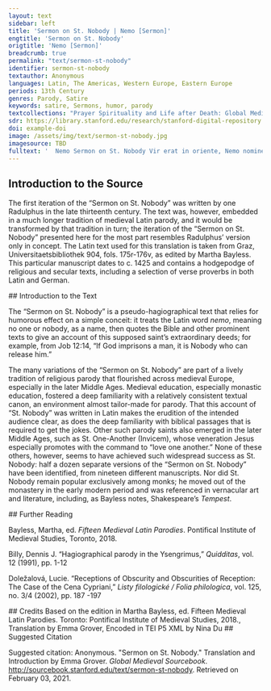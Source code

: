 ```yaml
---
layout: text
sidebar: left
title: 'Sermon on St. Nobody | Nemo [Sermon]'
engtitle: 'Sermon on St. Nobody'
origtitle: 'Nemo [Sermon]'
breadcrumb: true
permalink: "text/sermon-st-nobody"
identifier: sermon-st-nobody
textauthor: Anonymous
languages: Latin, The Americas, Western Europe, Eastern Europe
periods: 13th Century
genres: Parody, Satire
keywords: satire, Sermons, humor, parody
textcollections: "Prayer Spirituality and Life after Death: Global Medieval Perspectives"
sdr: https://library.stanford.edu/research/stanford-digital-repository 
doi: example-doi 
image: /assets/img/text/sermon-st-nobody.jpg
imagesource: TBD 
fulltext: '  Nemo Sermon on St. Nobody Vir erat in oriente, Nemo nomine, et erat uir ille ut allter Iob inter omnes orientales. There was a man in the East by the name of Nobody, and this man was as another Job among all the Easterners. Magnus namque erat iste Nemo sanctus: magnus in genere et prosapia, magnus in potencia, magnus in scientia, magnus in clemencia <et> in compassione, magnus in honore et reuerentia. For that Nobody was a great saint: great in origin and lineage, great in power, great in learning, great in mercy and in compassion, great in honor and reverence. Hec autem omnia supra dicuntur ex sacra scriptura, cui nephas est reclamandum et contradicendum. More is said of him than all others in sacred scripture, which it is a sin to protest or speak publicly against. Item Nemo, dico, primo fuit magnus in genere et prosapia et similis Ade, qui fuit nec creatus nec genitus sed formatus secundum prophetam dicentem: Dies formabuntur et Nemo in eis. I say first that Nobody was great in origin and lineage and was like Adam, who was not begotten or born but was formed, as the prophet says: Days will be formed and Nobody in them. Ps. 138:16 Fuit eciam de genere militari, unde apostolus: Nemo militans deo. Furthermore he was of a warlike origin, hence the apostle says: Nobody fighting for God. 2 Tim. 2:4 Imo fuit nobilitate miles qui propriis et non alienis stipendiis militauit, unde illud apostoli: Nemo tenetur propriis stipendiis militare. Indeed, he was a soldier of renown, who served at his own expense and not others’, hence the following, of the apostle: Nobody serves as a soldier at his own expense. cf. 1 Cor. 9:7 Eciam fuit de genere non qualicumque sed regali, Ecclesiastici ii: Nemo ex regibus sumpsit exordium. Furthermore, he was not of a common but a regal origin, as in Ecclesiastes 2: Nobody began life among kings. Wis. 7:5. Adding to the parodic effect, the in-text citation is false, and the quote has been truncated in such a way that the meaning is radically reshaped; ex regibus qualifies nemo in the original context rather than sumpsit exordium, as it does here. Eciam fuit de cognacione uirginis gloriose eo quod fuerit de stirpe regia et de cognacione Elizabet, Luc 1: Nemo est in cognacione tua. For he was of the relatives of a glorious virgin, who was of a regal lineage, and of the relatives of Elizabeth, as in Luke 1: Nobody is among your relatives. Luke 1:61 Nec fuit solum de stirpe regia sed cum ipso deo legitur semper regnaturus, Ecclesiastici xxi: 'Nemo semper regnaturus.' Nor was he only of a regal lineage, but it is said of him by God himself that he will reign forever, Ecclesiastes 21: Nobody will reign forever. Not only is the in-text citation here false, but this is not actually a biblical quote. Secundo, dixi, iste Nemo magnus fuit in potencia, prius quia aperit quod deus claudit, unde illud: Deus claudit et Nemo aperit. Second, I said this Nobody was great in power, because he opens what God closes, hence the following: God closes and Nobody opens. Rev. 3:7 Iob 12: Si incluserit hominem, Nemo est qui aperiat. Job 12: If God imprisons a man, it is Nobody who can release him. Job 12:14 Item de manu dei audacter eripit, Iob 2: Cum sit Nemo qui de manu tua possit eruere. He also takes boldly from the hand of God, as in Job 2: Since it is Nobody who can pluck [me] from your hand. Job 10:7. The truncation of the quote gives the cum clause causal force rather than the concessive of the original context. Item edifficat quod deus destruit, unde Iob: Si deus destruit, Nemo est qui edifficat. He also builds up what God destroys, hence Job: If God destroys it, it is Nobody who can build it up. Job 12:14 Item ipsum deum superat et uincitt, Ecclesiastici ii: Nemo uincit deum. He also surpasses and conquers God himself, as in Ecclesiastes 2: Nobody conquers God. Not actually a biblical quote. Propterea quod deus fecit, iste Nemo illa potest facere si uoluerit, sicut dixit Nicodemus in ewangelio: Nemo potest ista signa facere que tu facis. For this reason God made it so that this Nobody could do whatever he wanted, just as Nicodemus says in the Gospel: Nobody can do the signs you do. John 3:2 Item gaudium ab apostolis potenter tollit, unde in ewangelio: Et gaudium tuum Nemo tollet a uobis. He also powerfully takes away joy from the apostles, hence in the Gospel: And Nobody shall take your joy away from you. John 16:22 Imo quod maius est, animam a Christo rapit: Animam meam Nemo tollit. Indeed, what is greater, he takes away life from Christ: Nobody takes away my life. John 10:18 Item duobus dominis potest seruire utiliter, quod multis uidetur inpossibile et quod est contro ewangelium, iuxta illud ut habetur in ewangelio: Nemo potest duobus dominis seruire. He can also serve two masters usefully, which seems impossible to many and is against the Gospel, just as follows, as it is had in the Gospels: Nobody can serve two masters. Mat. 6:24 Tercio dixi quod iste Nemo magnus fuit <in> scientiis. Third, I said that Nobody was great in knowledge. Sciuit utrum amore uel odio dignus sit. He knew whether he was worthy of love or hate. Eccl. 9:1 Eciam magnus in scientia, principaliter in grammatica, Prisciano se conformans, ipso attestante: Neminem inueni mihi socium. Furthermore, he was great in learning, chiefly in grammar, describing him thus with Priscian himself affirming: I have found Nobody my peer. Priscian’s Institutiones 17.87 Fuit enim magnus in arismetrica, secundum illud apostoli: Nemo poterat dinumerare turbam. For he was great in arithmetic, according to the apostle, as follows: Nobody could number the crowd. Rev. 7:9 Fuit magnus in musica, item Apocalypsis: Nemo poterat dicere canticum. He was great in music, also in Revelation: Nobody could sing that song. Rev. 14:3 Fuit eciam magnus propheta, secundum Matthei dictum: Nemo propheta acceptus in patria sua. And he was a great prophet, according to the saying of Matthew: Nobody the prophet was accepted in his homeland. Luke 4:24 (in-text citation false) Item fuit magnus in clementia et compassione. He was also great in mercy and compassion. Primum signum compassionis quia Christo fuit compassus in cruce morienti, unde illud Isaie: Ecce quomodo moritur iustus et Nemo considerat. The first sign of his compassion was that he had pity for Christ dying on the cross, hence the following from Isaiah: Behold how the righteous man dies and Nobody looks. Eciam martiribus compassus fuit pro Christo morientibus, iuxta illud: Viri iusti tolluntur et Nemo percipit corde. From the sixth responsory for Holy Saturday; cf. Isaiah 57:1-2 Item Lazaro mendicante compassus fuit qui poscrebat uentrem suum saturari de micis que cadebant de mensa diuitis, et Nemo ei dabat. Furthermore he had pity for the martyrs dying for Christ, according to the following: Righteous men are taken up and Nobody takes it to heart. Isaiah 57:1 Item filio prodigio compassus fuit, Luc iii, qui cupiebat uentrem suum saturare de siliquis quas porci comedebant et Nemo illi dabat. He also had pity for Lazarus the beggar who asked that his belly be filled with crumbs that fell from the wealthy man’s table, Luke 16:21 and Nobody gave to him. Fuit eciam pauperum consolator, unde Ecclesiastici x: Verti me ad alia et uidi calumpnias que sub sole geruntur et consolatorem Neminem inueni. He was also the comforter of the poor, hence Ecclesiastes 10: I turned myself to others and I saw the foul deeds that came to pass under the sun and I found Nobody to be a comforter. Eccl. 4:1 Eciam fuit magnus in uita contemplatiua, deo et sanctis seruicia inpendenda, iuxta illud: Nemo accendit lucernam. He was also great in the contemplative life, the service to God and the saints to which one ought to devote oneself, according to the following: Nobody lights a lamp. Luke 11:33 Eciam magnus fuit in uita actiua iuxta illud: Nemo mittens manum ad aratrum. He was also great in the active life, according to the following: Nobody putting his hand to the plow. Luke 9:62 Item ut omnem eius dignitatem ita concludam breuiloquio, fuit iste sanctus Nemo ita dignus quod singulari honore honorauit eum dominus per suas salutationes sibi transmittendo: Neminem salutaueritis per uiam. Also, so that I might thus define all his dignity with concision, this Saint Nobody was so worthy because the Lord honored him with a remarkable honor by sending his greetings to him: greet Nobody on the way. Luke 10:4 Fuit magnus domini consiliarius, ut ibi: Nemini dixeritis uisionem hanc. He was the Lord’s great confidant, as then: tell this vision to Nobody. Mat. 17:9 Eciam ex speciali auctoritate concedit ei ut possit cum duabus contrahere matrimonium, iuxta decretum:'Nemo licet habere duas uxores.' Furthermore, the Lord allows him by special decree to enter into marriage with two women, according to the doctrine: “Nobody is permitted to have two wives.” No specific source. Fuit iste Nemo magnus in audacia, quia cum Iudei non fuerunt ausi manus mittere in Ihesum, ipse audacter irruit in eum et ligauit eum et sepeliuit, iuxta illud: Et Nemo in eum misit manum. This Nobody was great in boldness, since when the Jews did not dare to lay hands on Jesus, he bravely rushed at him, tied him up, and buried him, according to the following: And Nobody laid hands on him. John 7:44 In fine iste sanctus Nemo accusauit eam mulierem deprehensam in adulterio, iuxta illud dictum domini: Mulier, qui sunt qui te accusabat? Finally, this Saint Nobody accused the woman caught in adultery, according to the following saying of the Lord: Woman, who are they who accused you? Nemo te contempnauit? Has Nobody condemned you? Respondit mulier: Nemo, domine. The woman answered: Nobody, Lord. John 8:10-11 Item ut omnem eius concludam dignitatem, iste Nemo, uana huius mundi uidens, conscendit ad celestia, iuxta illud Iob ii: Nemo ascendit in celum. Also, so that I might conclude his dignity, this Nobody, seeing the emptiness of this world, ascended to the heavens, according to the following from Job 2: Nobody ascended into heaven. John 3:13 – another egregiously false in-text citation Ut illuc ascendamus hoc prestet nobis deus trinus et unus. May we ascend there, where God, triune and one, may stand before us. Amen. Amen. '
---
```

## Introduction to the Source 
<p>The first iteration of the “Sermon on St. Nobody” was written by one Radulphus in the late thirteenth century. The text was, however, embedded in a much longer tradition of medieval Latin parody, and it would be transformed by that tradition in turn; the iteration of the “Sermon on St. Nobody” presented here for the most part resembles Radulphus’ version only in concept. The Latin text used for this translation is taken from Graz, Universitaetsbibliothek 904, fols. 175r-176v, as edited by Martha Bayless. This particular manuscript dates to c. 1425 and contains a hodgepodge of religious and secular texts, including a selection of verse proverbs in both Latin and German.</p>
## Introduction to the Text 
<p>The “Sermon on St. Nobody” is a pseudo-hagiographical text that relies for humorous effect on a simple conceit: it treats the Latin word <em>nemo</em>, meaning no one or nobody, as a name, then quotes the Bible and other prominent texts to give an account of this supposed saint’s extraordinary deeds; for example, from Job 12:14, “If God imprisons a man, it is Nobody who can release him.” </p> <p>The many variations of the “Sermon on St. Nobody” are part of a lively tradition of religious parody that flourished across medieval Europe, especially in the later Middle Ages. Medieval education, especially monastic education, fostered a deep familiarity with a relatively consistent textual canon, an environment almost tailor-made for parody. That this account of “St. Nobody” was written in Latin makes the erudition of the intended audience clear, as does the deep familiarity with biblical passages that is required to get the jokes. Other such parody saints also emerged in the later Middle Ages, such as St. One-Another (Invicem), whose veneration Jesus especially promotes with the command to “love one another.” None of these others, however, seems to have achieved such widespread success as St. Nobody: half a dozen separate versions of the “Sermon on St. Nobody” have been identified, from nineteen different manuscripts. Nor did St. Nobody remain popular exclusively among monks; he moved out of the monastery in the early modern period and was referenced in vernacular art and literature, including, as Bayless notes, Shakespeare’s <em>Tempest</em>.</p>
## Further Reading 
<p>Bayless, Martha, ed. <em>Fifteen Medieval Latin Parodies</em>. Pontifical Institute of Medieval Studies, Toronto, 2018.</p> <p>Billy, Dennis J. “Hagiographical parody in the Ysengrimus,” <em>Quidditas</em>, vol. 12 (1991), pp. 1-12</p> <p>Doležalová, Lucie. “Receptions of Obscurity and Obscurities of Reception: The Case of the Cena Cypriani,” <em>Listy filologické / Folia philologica</em>, vol. 125, no. 3/4 (2002), pp. 187 -197</p>
## Credits
Based on the edition in Martha Bayless, ed. Fifteen Medieval Latin Parodies. Toronto: Pontifical Institute of Medieval Studies, 2018., 
Translation by Emma Grover, 
Encoded in TEI P5 XML by Nina Du
## Suggested Citation
<p>Suggested citation: Anonymous.  "Sermon on St. Nobody." Translation and Introduction by Emma Grover. <em>Global Medieval Sourcebook</em>. <a href="http://sourcebook.stanford.edu/text/sermon-st-nobody">http://sourcebook.stanford.edu/text/sermon-st-nobody</a>. Retrieved on February 03, 2021.</p>